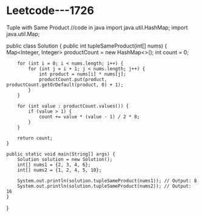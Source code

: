 # Leetcode---1726
Tuple with Same Product
//code in java
import java.util.HashMap;
import java.util.Map;

public class Solution {
    public int tupleSameProduct(int[] nums) {
        Map<Integer, Integer> productCount = new HashMap<>();
        int count = 0;

        for (int i = 0; i < nums.length; i++) {
            for (int j = i + 1; j < nums.length; j++) {
                int product = nums[i] * nums[j];
                productCount.put(product, productCount.getOrDefault(product, 0) + 1);
            }
        }

        for (int value : productCount.values()) {
            if (value > 1) {
                count += value * (value - 1) / 2 * 8;
            }
        }

        return count;
    }

    public static void main(String[] args) {
        Solution solution = new Solution();
        int[] nums1 = {2, 3, 4, 6};
        int[] nums2 = {1, 2, 4, 5, 10};

        System.out.println(solution.tupleSameProduct(nums1)); // Output: 8
        System.out.println(solution.tupleSameProduct(nums2)); // Output: 16
    }
}

